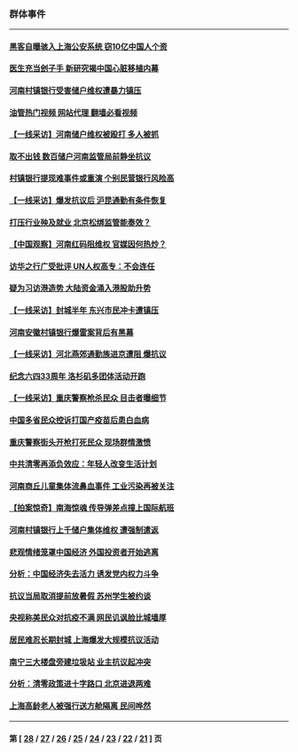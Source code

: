### 群体事件
---
#### [黑客自曝骇入上海公安系统 窃10亿中国人个资](../../pages/ncid279/n13773395.md?07050045) 
#### [医生充当刽子手 新研究揭中国心脏移植内幕](../../pages/ncid279/n13772291.md?07050045) 
#### [河南村镇银行受害储户维权遭暴力镇压](../../pages/ncid279/n13770841.md?07050045) 
#### [油管热门视频 网站代理 翻墙必看视频](http://209.222.30.114:81/youtube.html?07050045)
#### [【一线采访】河南储户维权被殴打 多人被抓](../../pages/ncid279/n13768629.md?07050045) 
#### [取不出钱 数百储户河南监管局前静坐抗议](../../pages/ncid279/n13767198.md?07050045) 
#### [村镇银行提现难事件或重演 个别民营银行风险高](../../pages/ncid279/n13764495.md?07050045) 
#### [【一线采访】爆发抗议后 沪昆通勤有条件恢复](../../pages/ncid279/n13763504.md?07050045) 
#### [打压行业殃及就业 北京松绑监管能奏效？](../../pages/ncid279/n13761130.md?07050045) 
#### [【中国观察】河南红码阻维权 官媒因何热炒？](../../pages/ncid279/n13760146.md?07050045) 
#### [访华之行广受批评 UN人权高专：不会连任](../../pages/ncid279/n13758655.md?07050045) 
#### [疑为习访港造势 大陆资金涌入港股助升势](../../pages/ncid279/n13756127.md?07050045) 
#### [【一线采访】封城半年 东兴市民冲卡遭镇压](../../pages/ncid279/n13754277.md?07050045) 
#### [河南安徽村镇银行爆雷案背后有黑幕](../../pages/ncid279/n13754230.md?07050045) 
#### [【一线采访】河北燕郊通勤族进京遭阻 爆抗议](../../pages/ncid279/n13749999.md?07050045) 
#### [纪念六四33周年 洛杉矶多团体活动开跑](../../pages/ncid279/n13749760.md?07050045) 
#### [【一线采访】重庆警察枪杀民众 目击者曝细节](../../pages/ncid279/n13749360.md?07050045) 
#### [中国多省民众控诉打国产疫苗后患白血病](../../pages/ncid279/n13748740.md?07050045) 
#### [重庆警察街头开枪打死民众 现场群情激愤](../../pages/ncid279/n13749070.md?07050045) 
#### [中共清零再添负效应：年轻人改变生活计划](../../pages/ncid279/n13748102.md?07050045) 
#### [河南商丘儿童集体流鼻血事件 工业污染再被关注](../../pages/ncid279/n13747065.md?07050045) 
#### [【拍案惊奇】南海惊魂 传导弹差点撞上国际航班](../../pages/ncid279/n13746784.md?07050045) 
#### [河南村镇银行上千储户集体维权 遭强制遣返](../../pages/ncid279/n13743906.md?07050045) 
#### [悲观情绪笼罩中国经济 外国投资者开始逃离](../../pages/ncid279/n13743825.md?07050045) 
#### [分析：中国经济失去活力 诱发党内权力斗争](../../pages/ncid279/n13740219.md?07050045) 
#### [抗议当局取消提前放暑假 苏州学生被约谈](../../pages/ncid279/n13738981.md?07050045) 
#### [央视称美民众对抗疫不满 网民讥讽脸比城墙厚](../../pages/ncid279/n13738685.md?07050045) 
#### [居民难忍长期封城 上海爆发大规模抗议活动](../../pages/ncid279/n13724894.md?07050045) 
#### [南宁三大楼盘旁建垃圾站 业主抗议起冲突](../../pages/ncid279/n13723244.md?07050045) 
#### [分析：清零政策进十字路口 北京进退两难](../../pages/ncid279/n13722760.md?07050045) 
#### [上海高龄老人被强行送方舱隔离 民间哗然](../../pages/ncid279/n13717318.md?07050045) 

---
#### 第 [ [28](./28.md?07050045) / [27](./27.md?07050045) / [26](./26.md?07050045) / [25](./25.md?07050045) / [24](./24.md?07050045) / [23](./23.md?07050045) / [22](./22.md?07050045) / [21](./21.md?07050045) ] 页
